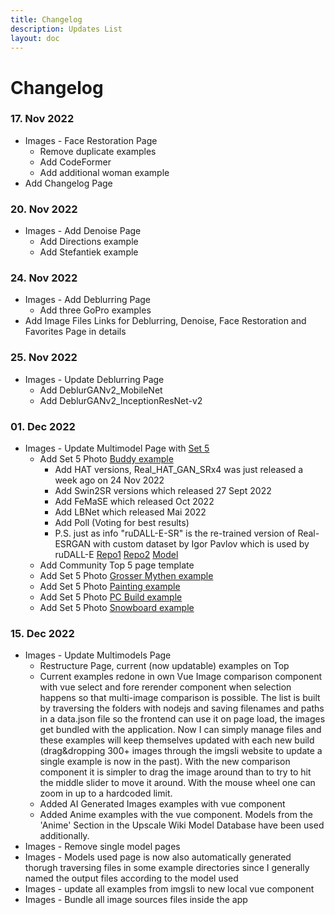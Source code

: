 ```yaml
---
title: Changelog
description: Updates List
layout: doc
---
```

# Changelog

### 17. Nov 2022

- Images - Face Restoration Page
  - Remove duplicate examples
  - Add CodeFormer
  - Add additional woman example  
- Add Changelog Page

### 20. Nov 2022

- Images - Add Denoise Page
  - Add Directions example
  - Add Stefantiek example

### 24. Nov 2022

- Images - Add Deblurring Page
  - Add three GoPro examples
- Add Image Files Links for Deblurring, Denoise, Face Restoration and Favorites Page in details

### 25. Nov 2022

- Images - Update Deblurring Page
  - Add DeblurGANv2_MobileNet
  - Add DeblurGANv2_InceptionResNet-v2

### 01. Dec 2022

- Images - Update Multimodel Page with [Set 5](multimodels.md#set-5)
  - Add Set 5 Photo [Buddy example](multimodels.md#buddy-2)
    - Add HAT versions, Real_HAT_GAN_SRx4 was just released a week ago on 24 Nov 2022  
    - Add Swin2SR versions which released 27 Sept 2022
    - Add FeMaSE which released Oct 2022
    - Add LBNet which released Mai 2022
    - Add Poll (Voting for best results)
    - P.S. just as info "ruDALL-E-SR" is the re-trained version of Real-ESRGAN with custom dataset by Igor Pavlov which is used by ruDALL-E [Repo1](https://github.com/chenxwh/rudalle-sr) [Repo2](https://github.com/ai-forever/Real-ESRGAN) [Model](https://drive.google.com/drive/folders/16PlVKhTNkSyWFx52RPb2hXPIQveNGbxS)
  - Add Community Top 5 page template
  - Add Set 5 Photo [Grosser Mythen example](multimodels.md#grosser-mythen)
  - Add Set 5 Photo [Painting example](multimodels.md#painting-1)
  - Add Set 5 Photo [PC Build example](multimodels.md#pc-build-1)
  - Add Set 5 Photo [Snowboard example](multimodels.md#snowboard)

### 15. Dec 2022

- Images - Update Multimodels Page
  - Restructure Page, current (now updatable) examples on Top
  - Current examples redone in own Vue Image comparison component with vue select and fore rerender component when selection happens so that multi-image comparison is possible. The list is built by traversing the folders with nodejs and saving filenames and paths in a data.json file so the frontend can use it on page load, the images get bundled with the application. Now I can simply manage files and these examples will keep themselves updated with each new build (drag&dropping 300+ images through the imgsli website to update a single example is now in the past). With the new comparison component it is simpler to drag the image around than to try to hit the middle slider to move it around. With the mouse wheel one can zoom in up to a hardcoded limit.
  - Added AI Generated Images examples with vue component
  - Added Anime examples with the vue component. Models from the 'Anime' Section in the Upscale Wiki Model Database have been used additionally.
- Images - Remove single model pages
- Images - Models used page is now also automatically generated thorugh traversing files in some example directories since I generally named the output files according to the model used
- Images - update all examples from imgsli to new local vue component
- Images - Bundle all image sources files inside the app
